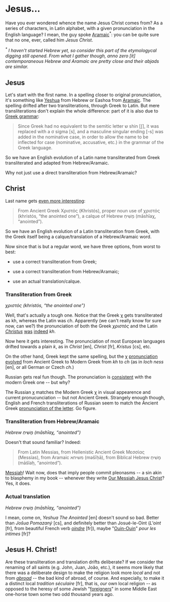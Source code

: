 Jesus...
===

Have you ever wondered whence the name Jesus Christ comes from? As a series of characters, in Latin alphabet, with a given pronunciation in the English language? I mean, the guy spoke [Aramaic](https://en.wikipedia.org/wiki/Language_of_Jesus)<sup>\*</sup>: you can be quite sure that no one, ever, called him *Jesus Christ*.

_<sup>\*</sup> I haven't started Hebrew *yet*, so consider this part of the etymologycal digging still opened. From what I gather though, *anno zero* [it] contemporaneous Hebrew and Aramaic are pretty close and their *abjads* are similar._

## Jesus

Let's start with the first name. In a spelling closer to original pronunciation, it's something like [Yeshua](https://en.wikipedia.org/wiki/Yeshua#Original_name_for_Jesus) from Hebrew or Eashoa from [Aramaic](http://www.v-a.com/bible/jesus.html). The spelling drifted after two transliterations, through Greek to Latin. But mere transliterations don't explain the whole difference: part of it is also due to [Greek grammar](https://en.wikipedia.org/wiki/Jesus_(name)):

> Since Greek had no equivalent to the semitic letter ש‎ shin [ʃ], it was replaced with a σ sigma [s], and a masculine singular ending [-s] was added in the nominative case, in order to allow the name to be inflected for case (nominative, accusative, etc.) in the grammar of the Greek language.

So we have an English evolution of a Latin name transliterated from Greek transliterated and adapted from Hebrew/Aramaic.

Why not just use a direct transliteration from Hebrew/Aramaic?

## Christ

Last name gets [even more interesting](https://en.wiktionary.org/wiki/Christus):

> From Ancient Greek Χριστός (Khristós), proper noun use of χριστός (khristós, “the anointed one”), a calque of Hebrew מָשִׁיחַ (māshīaχ, “anointed”).

So we have an English evolution of a Latin transliteration from Greek, with the Greek itself being a calque/translation of a Hebrew/Aramaic word.

Now since that is but a regular word, we have three options, from worst to best:

* use a correct transliteration from Greek;

* use a correct transliteration from Hebrew/Aramaic;

* use an actual translation/calque.

### Transliteration from Greek

*χριστός (khristós, “the anointed one”)*

Well, that's actually a tough one. Notice that the Greek χ gets transliterated as kh, whereas the Latin was ch. Apparently (we can't really know for sure now, can we?) the pronunciation of both the Greek *χριστός* and the Latin *[Christus](https://en.wiktionary.org/wiki/Christus#Latin)* [was](https://en.wikipedia.org/wiki/Ancient_Greek_phonology) [indeed](https://en.wikipedia.org/wiki/Chi_(letter)#Ancient_Greek) *kh*.

Now here it gets interesting. The pronunciation of most European languages drifted towards a plain *k*, as in *Christ* [en], *Christ* [fr], *Kristus* [cs], etc.

On the other hand, Greek kept the same spelling, but the χ [pronunciation evolved](https://translate.google.com/#auto/el/Jesus%20Christ) from Ancient Greek to Modern Greek from *kh* to *ch* (as in *loch ness* [en], or all German or Czech *ch*.)

Russian gets real fun though. The pronunciation is [consistent](https://translate.google.com/#auto/ru/Jesus%20Christ) with the modern Greek one -- but why?

The Russian [х](https://en.wikipedia.org/wiki/Kha_(Cyrillic)) matches the Modern Greek χ in visual appearence and current pronucunciation -- but not Ancient Greek. Strangely enough though, English and French transliterations of Russian seem to match the Ancient Greek [pronunciation of the letter](https://en.wikipedia.org/wiki/Mikhail_Khodorkovsky). Go figure.

### Transliteration from Hebrew/Aramaic

*Hebrew מָשִׁיחַ (māshīaχ, “anointed”)*

Doesn't that sound familiar? Indeed:

> From Latin Messias, from Hellenistic Ancient Greek Μεσσίας (Messías), from Aramaic משיחא (məšīḥā), from Biblical Hebrew מָשִׁיחַ (māšîaḥ, “anointed”).

[Messiah](https://en.wiktionary.org/wiki/messiah)! Wait now, does that imply people commit pleonasms -- a sin akin to blasphemy in my book -- whenever they write [Our Messiah Jesus Christ](https://www.google.com/search?q=&quot;Our+Messiah+Jesus+Christ&quot;&oq=&quot;Our+Messiah+Jesus+Christ&quot;)? Yes, it does.

### Actual translation

*Hebrew מָשִׁיחַ (māshīaχ, “anointed”)*

I mean, come on, *Yeshua The Anointed* [en] doesn't sound so bad. Better than *Jošua Pomazaný* [cs], and definitely better than Josué-le-Oint (*L'oint* [fr], from beautiful French verb *[oindre](http://www.larousse.fr/dictionnaires/francais/oindre/55794)* [fr]), maybe "[Ouin-Ouin](https://fr.wikipedia.org/wiki/Oin-Oin)" *pour les intimes* [fr]?

## Jesus H. Christ!

Are these transliteration and translation drifts deliberate? If we consider the renaming of all saints (e.g. John, Juan, João, etc.), it seems more likely that there was a deliberate design to make the religion look more *local* and not from *[abroad](abroad-the-magic-word)* -- the bad kind of abroad, of course. And especially, to make it a distinct local *tradition séculaire* [fr], that is, *our* own local religion -- as opposed to the heresy of some Jewish "[foreigners](abroad-the-magic-word)" in some Middle East one-horse town some two odd thousand years ago.
